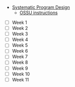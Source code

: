 - [Systematic Program Design](https://learning.edx.org/course/course-v1:UBCx+SPD1x+2T2015)
    - [OSSU instructions](https://github.com/ossu/computer-science/blob/master/coursepages/spd/README.md)

- [ ] Week 1
- [ ] Week 2
- [ ] Week 3
- [ ] Week 4
- [ ] Week 5
- [ ] Week 6
- [ ] Week 7
- [ ] Week 8
- [ ] Week 9
- [ ] Week 10
- [ ] Week 11
